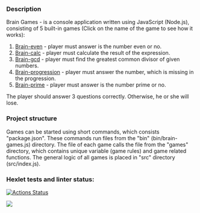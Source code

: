 ### Description
Brain Games - is a console application written using JavaScript (Node.js), consisting of 5 built-in games (Click on the name of the game to see how it works):
1. [Brain-even](https://asciinema.org/a/bL3ZjIsq6V3V0Qt6SdQlPnr7a) - player must answer is the number even or no.
2. [Brain-calc](https://asciinema.org/a/TeG4JQbP3Pq56cT4kDL3It0FG) - player must calculate the result of the expression.
3. [Brain-gcd](https://asciinema.org/a/rtIhOR6yc6N4njLENRYivRhOW) - player must find the greatest common divisor of given numbers.
4. [Brain-progression](https://asciinema.org/a/SRv5IfmGCKLKyOs7psbocav5E) - player must answer the number, which is missing in the progression.
5. [Brain-prime](https://asciinema.org/a/wWEML67DswvxNs1Kh6B6bA9Mn) - player must answer is the number prime or no.

The player should answer 3 questions correctly. Otherwise, he or she will lose.


### Project structure
Games can be started using short commands, which consists "package.json". These commands run files from the "bin" (bin/brain-games.js) directory. The file of each game calls the file from the "games" directory, which contains unique variable (game rules) and game related functions. The general logic of all games is placed in "src" directory (src/index.js).

### Hexlet tests and linter status:
[![Actions Status](https://github.com/nikivavlt/frontend-project-lvl1/workflows/hexlet-check/badge.svg)](https://github.com/nikivavlt/frontend-project-lvl1/actions)

<a href="https://codeclimate.com/github/nikivav/frontend-project-lvl1/maintainability"><img src="https://api.codeclimate.com/v1/badges/8b991330399d741ef8fc/maintainability" /></a>
